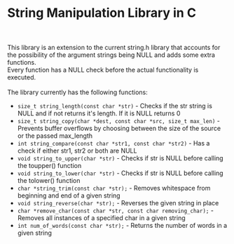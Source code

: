 # String Manipulation Library in C<br><br>
This library is an extension to the current string.h library that accounts for the possibility of the argument strings being NULL and adds some extra functions.<br>
Every function has a NULL check before the actual functionality is executed.<br><br>
The library currently has the following functions:<br>
- `size_t string_length(const char *str)` - Checks if the str string is NULL and if not returns it's length. If it is NULL returns 0
- `size_t string_copy(char *dest, const char *src, size_t max_len)` - Prevents buffer overflows by choosing between the size of the source or the passed max_length
- `int string_compare(const char *str1, const char *str2)` - Has a check if either str1, str2 or both are NULL
- `void string_to_upper(char *str)` - Checks if str is NULL before calling the toupper() function
- `void string_to_lower(char *str)` - Checks if str is NULL before calling the tolower() function
- `char *string_trim(const char *str);` - Removes whitespace from beginning and end of a given string
- `void string_reverse(char *str);` - Reverses the given string in place
- `char *remove_char(const char *str, const char removing_char);` - Removes all instances of a specified char in a given string
- `int num_of_words(const char *str);` - Returns the number of words in a given string
